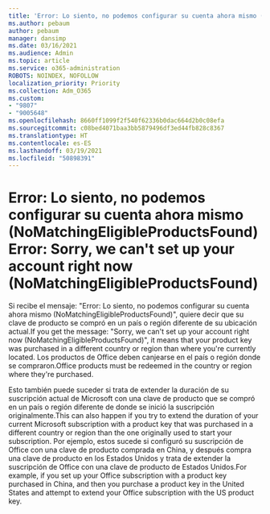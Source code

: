 ```yaml
---
title: 'Error: Lo siento, no podemos configurar su cuenta ahora mismo (NoMatchingEligibleProductsFound)'
ms.author: pebaum
author: pebaum
manager: dansimp
ms.date: 03/16/2021
ms.audience: Admin
ms.topic: article
ms.service: o365-administration
ROBOTS: NOINDEX, NOFOLLOW
localization_priority: Priority
ms.collection: Adm_O365
ms.custom:
- "9807"
- "9005648"
ms.openlocfilehash: 8660ff1099f2f540f62336b0dac664d2b0c08efa
ms.sourcegitcommit: c08bed4071baa3bb5879496df3ed44fb828c8367
ms.translationtype: HT
ms.contentlocale: es-ES
ms.lasthandoff: 03/19/2021
ms.locfileid: "50898391"
---
```

# <a name="error-sorry-we-cant-set-up-your-account-right-now-nomatchingeligibleproductsfound"></a><span data-ttu-id="589dd-102">Error: Lo siento, no podemos configurar su cuenta ahora mismo (NoMatchingEligibleProductsFound)</span><span class="sxs-lookup"><span data-stu-id="589dd-102">Error: Sorry, we can't set up your account right now (NoMatchingEligibleProductsFound)</span></span>

<span data-ttu-id="589dd-103">Si recibe el mensaje: "Error: Lo siento, no podemos configurar su cuenta ahora mismo (NoMatchingEligibleProductsFound)", quiere decir que su clave de producto se compró en un país o región diferente de su ubicación actual.</span><span class="sxs-lookup"><span data-stu-id="589dd-103">If you get the message: "Sorry, we can't set up your account right now (NoMatchingEligibleProductsFound)", it means that your product key was purchased in a different country or region than where you're currently located.</span></span> <span data-ttu-id="589dd-104">Los productos de Office deben canjearse en el país o región donde se compraron.</span><span class="sxs-lookup"><span data-stu-id="589dd-104">Office products must be redeemed in the country or region where they're purchased.</span></span>

<span data-ttu-id="589dd-105">Esto también puede suceder si trata de extender la duración de su suscripción actual de Microsoft con una clave de producto que se compró en un país o región diferente de donde se inició la suscripción originalmente.</span><span class="sxs-lookup"><span data-stu-id="589dd-105">This can also happen if you try to extend the duration of your current Microsoft subscription with a product key that was purchased in a different country or region than the one originally used to start your subscription.</span></span> <span data-ttu-id="589dd-106">Por ejemplo, estos sucede si configuró su suscripción de Office con una clave de producto comprada en China, y después compra una clave de producto en los Estados Unidos y trata de extender la suscripción de Office con una clave de producto de Estados Unidos.</span><span class="sxs-lookup"><span data-stu-id="589dd-106">For example, if you set up your Office subscription with a product key purchased in China, and then you purchase a product key in the United States and attempt to extend your Office subscription with the US product key.</span></span>
